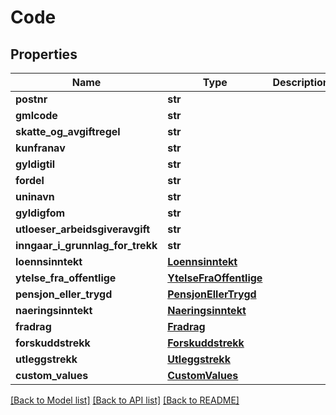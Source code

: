 # Code

## Properties
Name | Type | Description | Notes
------------ | ------------- | ------------- | -------------
**postnr** | **str** |  | [optional] 
**gmlcode** | **str** |  | [optional] 
**skatte_og_avgiftregel** | **str** |  | [optional] 
**kunfranav** | **str** |  | [optional] 
**gyldigtil** | **str** |  | [optional] 
**fordel** | **str** |  | [optional] 
**uninavn** | **str** |  | [optional] 
**gyldigfom** | **str** |  | [optional] 
**utloeser_arbeidsgiveravgift** | **str** |  | [optional] 
**inngaar_i_grunnlag_for_trekk** | **str** |  | [optional] 
**loennsinntekt** | [**Loennsinntekt**](Loennsinntekt.md) |  | [optional] 
**ytelse_fra_offentlige** | [**YtelseFraOffentlige**](YtelseFraOffentlige.md) |  | [optional] 
**pensjon_eller_trygd** | [**PensjonEllerTrygd**](PensjonEllerTrygd.md) |  | [optional] 
**naeringsinntekt** | [**Naeringsinntekt**](Naeringsinntekt.md) |  | [optional] 
**fradrag** | [**Fradrag**](Fradrag.md) |  | [optional] 
**forskuddstrekk** | [**Forskuddstrekk**](Forskuddstrekk.md) |  | [optional] 
**utleggstrekk** | [**Utleggstrekk**](Utleggstrekk.md) |  | [optional] 
**custom_values** | [**CustomValues**](CustomValues.md) |  | [optional] 

[[Back to Model list]](../README.md#documentation-for-models) [[Back to API list]](../README.md#documentation-for-api-endpoints) [[Back to README]](../README.md)


